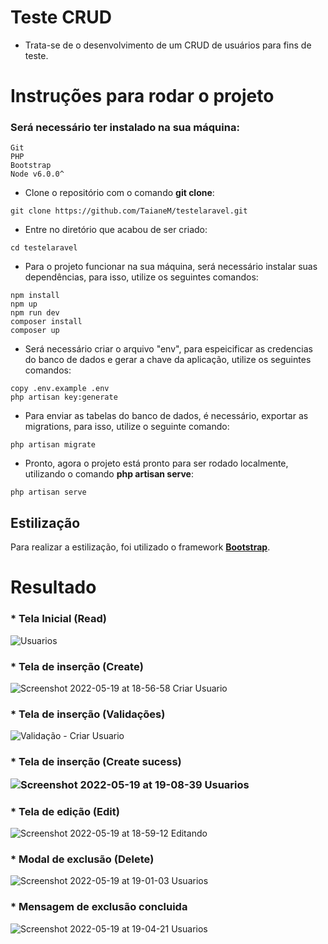 # Teste CRUD

- Trata-se de o desenvolvimento de um CRUD de usuários para fins de teste.

# Instruções para rodar o projeto <a name="instrucoes"></a>

### Será necessário ter instalado na sua máquina:

```
Git
PHP
Bootstrap
Node v6.0.0^
```

- Clone o repositório com o comando **git clone**:

```
git clone https://github.com/TaianeM/testelaravel.git
```

- Entre no diretório que acabou de ser criado:

```
cd testelaravel
```

- Para o projeto funcionar na sua máquina, será necessário instalar suas dependências, para isso, utilize os seguintes comandos:

```
npm install
npm up
npm run dev
composer install
composer up
```

- Será necessário criar o arquivo "env", para espeicificar as credencias do banco de dados e gerar a chave da aplicação, utilize os seguintes comandos:

```
copy .env.example .env 
php artisan key:generate
```

- Para enviar as tabelas do banco de dados, é necessário, exportar as migrations, para isso, utilize o seguinte comando:

```
php artisan migrate 
```

- Pronto, agora o projeto está pronto para ser rodado localmente, utilizando o comando **php artisan serve**:

```
php artisan serve
```

## Estilização

Para realizar a estilização, foi utilizado o framework [**Bootstrap**](https://getbootstrap.com/).

# Resultado <a name="resultado"></a>

<h3>  * Tela Inicial (Read) </h3>

 ![Usuarios](https://user-images.githubusercontent.com/66003232/169416747-91dc9be5-60c5-48fc-a00a-746fb7bec237.png)
 
<h3> * Tela de inserção (Create) </h3>
 
![Screenshot 2022-05-19 at 18-56-58 Criar Usuario](https://user-images.githubusercontent.com/66003232/169417600-22db0908-de3a-43e1-b99e-f5860a8faf8a.png)

<h3> * Tela de inserção (Validações) </h3>

![Validação - Criar Usuario](https://user-images.githubusercontent.com/66003232/169417703-ef7186cc-de96-4c1d-a63a-a86d34863460.png)

<h3> * Tela de inserção (Create sucess)

![Screenshot 2022-05-19 at 19-08-39 Usuarios](https://user-images.githubusercontent.com/66003232/169418734-b81fabba-c55c-4f1a-9d7d-22dcc3a49bcc.png)

<h3> * Tela de edição (Edit) </h3>

![Screenshot 2022-05-19 at 18-59-12 Editando](https://user-images.githubusercontent.com/66003232/169417880-317dbe99-33d0-4f2a-ac53-508c829dae16.png)

<h3> * Modal de exclusão (Delete) </h3>

![Screenshot 2022-05-19 at 19-01-03 Usuarios](https://user-images.githubusercontent.com/66003232/169418010-d2525245-8104-48c0-ba18-4ba5d4613899.png)

<h3> * Mensagem de exclusão concluida </h3>

![Screenshot 2022-05-19 at 19-04-21 Usuarios](https://user-images.githubusercontent.com/66003232/169418368-4a80848a-0529-4fbd-8778-1ffa2f8af374.png)

